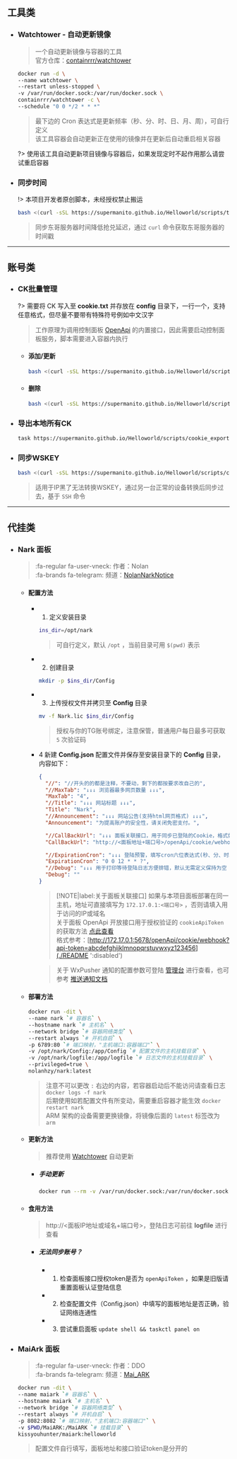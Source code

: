 ## 工具类

- ### Watchtower - 自动更新镜像

  > 一个自动更新镜像与容器的工具\
  > 官方仓库：[containrrr/watchtower](https://github.com/containrrr/watchtower)

  ```bash
  docker run -d \
  --name watchtower \
  --restart unless-stopped \
  -v /var/run/docker.sock:/var/run/docker.sock \
  containrrr/watchtower -c \
  --schedule "0 0 */2 * * *"
  ```
  > 最下边的 Cron 表达式是更新频率（秒、分、时、日、月、周），可自行定义\
  > 该工具容器会自动更新正在使用的镜像并在更新后自动重启相关容器

  ?> 使用该工具自动更新项目镜像与容器后，如果发现定时不起作用那么请尝试重启容器

- ### 同步时间

  !> 本项目开发者原创脚本，未经授权禁止搬运

  ```bash
  bash <(curl -sSL https://supermanito.github.io/Helloworld/scripts/time_sync.sh)
  ```
  > 同步东哥服务器时间降低抢兑延迟，通过 `curl` 命令获取东哥服务器的时间戳

***

## 账号类

- ### CK批量管理

  ?> 需要将 CK 写入至 **cookie.txt** 并存放在 **config** 目录下，一行一个，支持任意格式，但尽量不要带有特殊符号例如中文汉字

  > 工作原理为调用控制面板 [OpenApi](./utils/OpenApi?id=%e4%ba%8c%e3%80%81%e5%86%85%e7%bd%ae%e6%8e%a5%e5%8f%a3) 的内置接口，因此需要启动控制面板服务，脚本需要进入容器内执行

  - #### 添加/更新

    ```bash
    bash <(curl -sSL https://supermanito.github.io/Helloworld/scripts/cookie_bp.sh) add
    ```

  - #### 删除

    ```bash
    bash <(curl -sSL https://supermanito.github.io/Helloworld/scripts/cookie_bp.sh) del
    ```

- ### 导出本地所有CK

  ```bash
  task https://supermanito.github.io/Helloworld/scripts/cookie_export.sh now
  ```

- ### 同步WSKEY

  ```bash
  bash <(curl -sSL https://supermanito.github.io/Helloworld/scripts/cookie_sync.sh)
  ```
  > 适用于IP黑了无法转换WSKEY，通过另一台正常的设备转换后同步过去，基于 `SSH` 命令

***

## 代挂类

- ### Nark 面板

  > :fa-regular fa-user-vneck: 作者：Nolan \
  > :fa-brands fa-telegram: 频道：[NolanNarkNotice](https://t.me/NolanNarkNotice)

  - #### 配置方法

    - 1. 定义安装目录

      ```bash
      ins_dir=/opt/nark
      ```
      > 可自行定义，默认 `/opt` ，当前目录可用 `$(pwd)` 表示

    - 2. 创建目录

      ```bash
      mkdir -p $ins_dir/Config
      ```

    - 3. 上传授权文件并拷贝至 **Config** 目录

      ```bash
      mv -f Nark.lic $ins_dir/Config
      ```
      > 授权与你的TG账号绑定，注意保管，普通用户每日最多可获取 `5` 次验证码

    - 4 新建 **Config.json** 配置文件并保存至安装目录下的 **Config** 目录，内容如下：

      ```json
      {
        "//": "//开头的的都是注释，不要动，剩下的都按要求改自己的",
        "//MaxTab": "↓↓↓ 浏览器最多网页数量 ↓↓↓",
        "MaxTab": "4",
        "//Title": "↓↓↓ 网站标题 ↓↓↓",
        "Title": "Nark",
        "//Announcement": "↓↓↓ 网站公告(支持html网页格式) ↓↓↓",
        "Announcement": "为提高账户的安全性，请关闭免密支付。",

        "//CallBackUrl": "↓↓↓ 面板关联接口，用于同步已登陆的Cookie，格式如下 ↓↓↓",
        "CallBackUrl": "http://<面板地址+端口号>/openApi/cookie/webhook?api-token=<面板授权cookieApiToken>",

        "//ExpirationCron": "↓↓↓ 登陆预警，填写cron六位表达式(秒、分、时、日、月、周)，默认每天中午十二点 ↓↓↓",
        "ExpirationCron": "0 0 12 * * ?",
        "//Debug": "↓↓↓ 用于打印等待登陆日志方便排错，默认无需定义保持为空 ↓↓↓",
        "Debug": ""
      }
      ```
      > [!NOTE|label:关于面板关联接口]
      > 如果与本项目面板部署在同一主机，地址可直接填写为 `172.17.0.1:<端口号>` ，否则请填入用于访问的IP或域名 \
      > 关于面板 OpenApi 开放接口用于授权验证的 `cookieApiToken` 的获取方法 [点此查看](./utils/OpenApi?id=一、api-接口说明) \
      > 格式参考：[http://172.17.0.1:5678/openApi/cookie/webhook?api-token=abcdefghijklmnopqrstuvwxyz123456](./README ':disabled')

      > 关于 WxPusher 通知的配置参数可登陆 [管理台](https://wxpusher.zjiecode.com/admin/main/app/appToken) 进行查看，也可参考 [推送通知文档](./config/推送通知?id=wxpusher)

  - #### 部署方法

    ```bash
    docker run -dit \
    --name nark `# 容器名` \
    --hostname nark `# 主机名` \
    --network bridge `# 容器网络类型` \
    --restart always `# 开机自启` \
    -p 6789:80 `# 端口映射，"主机端口:容器端口"` \
    -v /opt/nark/Config:/app/Config `# 配置文件的主机挂载目录` \
    -v /opt/nark/logfile:/app/logfile `# 日志文件的主机挂载目录` \
    --privileged=true \
    nolanhzy/nark:latest
    ```
    > 注意不可以更改 `:` 右边的内容，若容器启动后不能访问请查看日志 `docker logs -f nark`\
    > 后期使用如若配置文件有所变动，需要重启容器才能生效 `docker restart nark` \
    > ARM 架构的设备需要更换镜像，将镜像后面的 `latest` 标签改为 `arm`

  - #### 更新方法

    > 推荐使用 [Watchtower](./utils/辅助工具?id=watchtower-自动更新镜像) 自动更新
  
    - ##### 手动更新

      ```bash
      docker run --rm -v /var/run/docker.sock:/var/run/docker.sock containrrr/watchtower -c --run-once nark
      ```

  - #### 食用方法

    > http://<面板IP地址或域名+端口号>，登陆日志可前往 **logfile** 进行查看

    - ##### 无法同步账号？

      - 1. 检查面板接口授权token是否为 `openApiToken` ，如果是旧版请重置面板认证登陆信息
      - 2. 检查配置文件（Config.json）中填写的面板地址是否正确，验证网络连通性
      - 3. 尝试重启面板 `update shell && taskctl panel on`


- ### MaiArk 面板

  > :fa-regular fa-user-vneck: 作者：DDO \
  > :fa-brands fa-telegram: 频道：[Mai_ARK](https://t.me/Mai_ARK)

    ```bash
    docker run -dit \
    --name maiark `# 容器名` \
    --hostname maiark `# 主机名` \
    --network bridge `# 容器网络类型` \
    --restart always `# 开机自启` \
    -p 8082:8082 `# 端口映射，"主机端口:容器端口"` \
    -v $PWD/MaiARK:/MaiARK `# 挂载目录` \
    kissyouhunter/maiark:helloworld
    ```
    > 配置文件自行填写，面板地址和接口验证token是分开的